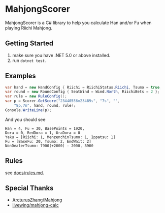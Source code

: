 # MahjongScorer

MahjongScorer is a C# library to help you calculate Han and/or Fu when playing Riichi Mahjong.

## Getting Started

1. make sure you have .NET 5.0 or above installed.
2. run `dotnet test`.

## Examples

```csharp
var hand = new HandConfig { Riichi = RiichiStatus.Riichi, Tsumo = true, Ippatsu = true };
var round = new RoundConfig { SeatWind = Wind.North, RiichiBets = 2 };
var rule = new RuleConfig();
var p = Scorer.GetScore("23440556m23489s", "7s", "",
    "8p,7m", hand, round, rule);
Console.WriteLine(p);
```

And you should see

```
Han = 4, Fu = 30, BasePoints = 1920,
Dora = 0, RedDora = 1, UraDora = 0
Yaku = [Riichi: 1, MenzenchinTsumo: 1, Ippatsu: 1]
Fu = [BaseFu: 20, Tsumo: 2, EndWait: 2]
NonDealerTsumo: 7900(+2000) - 2000, 3900
```

## Rules

see [docs/rules.md](docs/rules.md).

## Special Thanks

- [ArcturusZhang/Mahjong](https://github.com/ArcturusZhang/Mahjong)
- [livewing/mahjong-calc](https://github.com/livewing/mahjong-calc)
